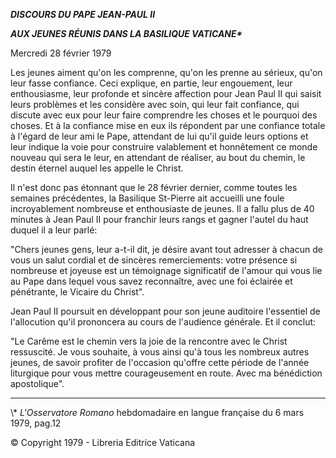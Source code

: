 ***DISCOURS DU PAPE JEAN-PAUL II***

***AUX JEUNES RÉUNIS DANS LA BASILIQUE VATICANE\****

Mercredi 28 février 1979

Les jeunes aiment qu'on les comprenne, qu'on les prenne au sérieux, qu'on leur fasse confiance. Ceci explique, en partie, leur engouement, leur enthousiasme, leur profonde et sincère affection pour Jean Paul II qui saisit leurs problèmes et les considère avec soin, qui leur fait confiance, qui discute avec eux pour leur faire comprendre les choses et le pourquoi des choses. Et à la confiance mise en eux ils répondent par une confiance totale à l'égard de leur ami le Pape, attendant de lui qu'il guide leurs options et leur indique la voie pour construire valablement et honnêtement ce monde nouveau qui sera le leur, en attendant de réaliser, au bout du chemin, le destin éternel auquel les appelle le Christ.

Il n'est donc pas étonnant que le 28 février dernier, comme toutes les semaines précédentes, la Basilique St-Pierre ait accueilli une foule incroyablement nombreuse et enthousiaste de jeunes. Il a fallu plus de 40 minutes à Jean Paul II pour franchir leurs rangs et gagner l'autel du haut duquel il a leur parlé:

"Chers jeunes gens, leur a-t-il dit, je désire avant tout adresser à chacun de vous un salut cordial et de sincères remerciements: votre présence si nombreuse et joyeuse est un témoignage significatif de l'amour qui vous lie au Pape dans lequel vous savez reconnaître, avec une foi éclairée et pénétrante, le Vicaire du Christ".

Jean Paul II poursuit en développant pour son jeune auditoire l'essentiel de l'allocution qu'il prononcera au cours de l'audience générale. Et il conclut:

"Le Carême est le chemin vers la joie de la rencontre avec le Christ ressuscité. Je vous souhaite, à vous ainsi qu'à tous les nombreux autres jeunes, de savoir profiter de l'occasion qu'offre cette période de l'année liturgique pour vous mettre courageusement en route. Avec ma bénédiction apostolique".

* * *

\\* *L'Osservatore Romano* hebdomadaire en langue française du 6 mars 1979, pag.12

© Copyright 1979 - Libreria Editrice Vaticana